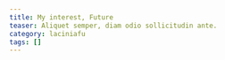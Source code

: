 ```yaml
---
title: My interest, Future
teaser: Aliquet semper, diam odio sollicitudin ante.
category: laciniafu
tags: []
---
```




[sad]: https://jekyllrb.com/
